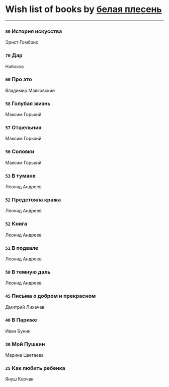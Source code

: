 # Wish list of books by [белая плесень](https://plus.google.com/104448632954411726505)
---

### `80` История искусства
Эрнст Гомбрих

### `70` Дар
Набоков

### `60` Про это
Владимир Маяковский

### `58` Голубая жизнь
Максим Горький

### `57` Отшельник
Максим Горький

### `56` Соловки
Максим Горький

### `53` В тумане
Леонид Андреев

### `52` Предстояла кража
Леонид Андреев

### `52` Книга
Леонид Андреев

### `51` В подвале
Леонид Андреев

### `50` В темную даль
Леонид Андреев

### `45` Письма о добром и прекрасном
Дмитрий Лихачев

### `40` В Париже
Иван Бунин

### `30` Мой Пушкин
Марина Цветаева

### `25` Как любить ребенка
Януш Корчак

